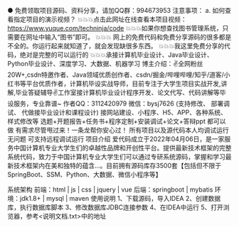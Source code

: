 ● 免费领取项目源码、资料分享，请加QQ群：994673953
注意事项：
  a. 如何查看指定项目的演示视频？
💥💥💥点击此网址在线查看本项目视频： https://www.yuque.com/techninja/code
💥💥💥如果你想查找图书管理系统，只需要在网址中输入“图书”即可。
💥💥💥 网上的免费代码和免费分享源码的很多都是不全的。你运行起来就知道了，就会发现缺很多东西。
💥💥💥我这里免费分享的代码，绝对是完整的可以运行的
💥💥💥承接计算机毕业设计、Java毕业设计、Python毕业设计、深度学习、大数据、机器学习
博主介绍：✌全网粉丝20W+,csdn特邀作者、Java领域优质创作者、csdn/掘金/哔哩哔哩/知乎/道客/小红书等平台优质作者，计算机毕设实战导师，目前专注于大学生项目实战开发,讲解,毕业答疑辅导✌工作室接计算机毕业设计程序开发、论文代写、代码讲解等毕设服务，专业靠谱~
作者QQ：3112420979 微信：bysj7626 (支持修改、 部署调试、 代做接毕业设计和课程设计)
接网站建设、小程序、H5、APP、各种系统、样式修改等
选题+开题报告+任务书+程序定制+安装调试+论文+答辩ppt 都可以做
有需求尽管甩过来！一条龙帮你安心过！
所有项目以及源代码本人均调试运行无问题 可支持远程调试运行
项目介绍
爱代码成立于2022年04月06日，是一家服务中国计算机专业大学生们的卓越性品牌和开创性平台。提供最新技术框架的完整系统代码，致力于中国计算机专业大学生们可以通过专研系统源码，掌握和学习最新技术框架内在美和独特的蕴含...。目前拥有源码库存3500套【包括但不限于SpringBoot、SSM、Python、大数据、微信小程序等】


系统架构
前端：html | js | css | jquery | vue
后端：springboot | mybatis
环境：jdk1.8+ | mysql | maven
使用说明
1、下载源码，导入IDEA
2、创建数据库，执行数据库脚本
3、修改数据库JDBC连接参数
4、在IDEA中运行
5、打开浏览器，参考<说明文档.txt>中的地址
